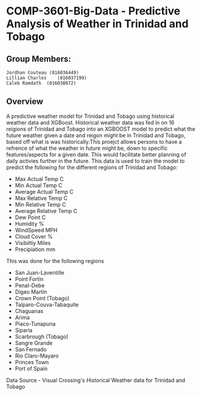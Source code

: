 # COMP-3601-Big-Data - Predictive Analysis of Weather in Trinidad and Tobago

## Group Members: 
    Jordhan Couteau (816036449)
    Lillian Charles    (816037199)
    Caleb Ramdath  (816038072)

## Overview

A predictive weather model for Trinidad and Tobago using historical weather data and XGBoost. Historical weather data was fed in on 16 reigions of Trinidad and Tobago into an XGBOOST model to predict what the future weather given a date and reigon might be in Trinidad and Tobago, based off what is was historically.This proejct allows persons to have a refrence of what the weather in future might be, down to specific features/aspects for a given date. This would facilitate better planning of daily activies further in the future. This data is used to train the model to predict the following for the different regions of Trinidad and Tobago:
* Max Actual Temp C
* Min Actual Temp C
* Average Actual Temp C
* Max Relative Temp C
* Min Relative Temp C
* Average Relative Temp C
* Dew Point C
* Humidity %
* WindSpeed MPH
* Cloud Cover %
* Visibiltiy Miles
* Precipiation mm

This was done for the following regions
* San Juan-Laventille
* Point Fortin
* Penal-Debe
* Digeo Martin
* Crown Point (Tobago)
* Talparo-Couva-Tabaquite
* Chaguanas
* Arima
* Piaco-Tunapuna
* Siparia
* Scarbrough (Tobago)
* Sangre Grande
* San Fernado
* Rio Claro-Mayaro
* Princes Town
* Port of Spain

Data Source - Visual Crossing's Historical Weather data for Trinidad and Tobago
